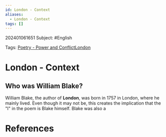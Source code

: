 ```yaml
---
id: London - Context
aliases:
  - London - Context
tags: []
---
```


202401061651
Subject: #English

Tags: [Poetry - Power and Conflict](Notes/1704560296-ASKC.md)[London](Notes/1704560312-WVPA.md)

# London - Context

## Who was William Blake?

William Blake, the author of **London**, was born in 1757 in London, where he mainly lived. Even though it may not be, this creates the implication that the "I" in the poem is Blake himself.
Blake was also a 


# **References**

